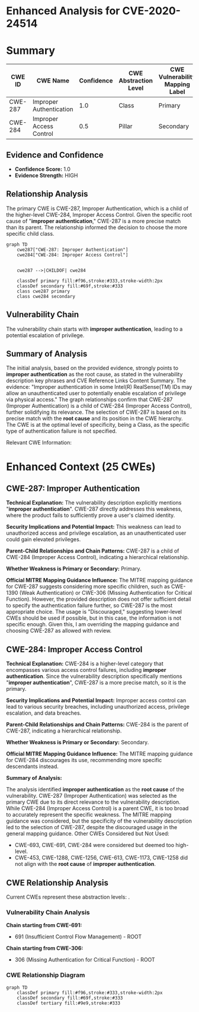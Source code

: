 # Enhanced Analysis for CVE-2020-24514

# Summary
| CWE ID | CWE Name | Confidence | CWE Abstraction Level | CWE Vulnerability Mapping Label | CWE-Vulnerability Mapping Notes |
|---|---|---|---|---|---|
| CWE-287 | Improper Authentication | 1.0 | Class | Primary | Allowed-with-Review |
| CWE-284 | Improper Access Control | 0.5 | Pillar | Secondary | Discouraged |

## Evidence and Confidence

*   **Confidence Score:** 1.0
*   **Evidence Strength:** HIGH

## Relationship Analysis
The primary CWE is CWE-287, Improper Authentication, which is a child of the higher-level CWE-284, Improper Access Control. Given the specific root cause of "**improper authentication**," CWE-287 is a more precise match than its parent. The relationship informed the decision to choose the more specific child class.

```mermaid
graph TD
    cwe287["CWE-287: Improper Authentication"]
    cwe284["CWE-284: Improper Access Control"]
    

    cwe287 -->|CHILDOF| cwe284
    
    classDef primary fill:#f96,stroke:#333,stroke-width:2px
    classDef secondary fill:#69f,stroke:#333
    class cwe287 primary
    class cwe284 secondary
```

## Vulnerability Chain
The vulnerability chain starts with **improper authentication**, leading to a potential escalation of privilege.

## Summary of Analysis
The initial analysis, based on the provided evidence, strongly points to **improper authentication** as the root cause, as stated in the vulnerability description key phrases and CVE Reference Links Content Summary.
The evidence: "Improper authentication in some Intel(R) RealSense(TM) IDs may allow an unauthenticated user to potentially enable escalation of privilege via physical access."
The graph relationships confirm that CWE-287 (Improper Authentication) is a child of CWE-284 (Improper Access Control), further solidifying its relevance.
The selection of CWE-287 is based on its precise match with the **root cause** and its position in the CWE hierarchy. The CWE is at the optimal level of specificity, being a Class, as the specific type of authentication failure is not specified.

Relevant CWE Information:

# Enhanced Context (25 CWEs)

## CWE-287: Improper Authentication
**Technical Explanation:** The vulnerability description explicitly mentions "**improper authentication**". CWE-287 directly addresses this weakness, where the product fails to sufficiently prove a user's claimed identity.

**Security Implications and Potential Impact:** This weakness can lead to unauthorized access and privilege escalation, as an unauthenticated user could gain elevated privileges.

**Parent-Child Relationships and Chain Patterns:** CWE-287 is a child of CWE-284 (Improper Access Control), indicating a hierarchical relationship.

**Whether Weakness is Primary or Secondary:** Primary.

**Official MITRE Mapping Guidance Influence:** The MITRE mapping guidance for CWE-287 suggests considering more specific children, such as CWE-1390 (Weak Authentication) or CWE-306 (Missing Authentication for Critical Function). However, the provided description does not offer sufficient detail to specify the authentication failure further, so CWE-287 is the most appropriate choice. The usage is "Discouraged," suggesting lower-level CWEs should be used if possible, but in this case, the information is not specific enough. Given this, I am overriding the mapping guidance and choosing CWE-287 as allowed with review.

## CWE-284: Improper Access Control
**Technical Explanation:** CWE-284 is a higher-level category that encompasses various access control failures, including **improper authentication**. Since the vulnerability description specifically mentions "**improper authentication**", CWE-287 is a more precise match, so it is the primary.

**Security Implications and Potential Impact:** Improper access control can lead to various security breaches, including unauthorized access, privilege escalation, and data breaches.

**Parent-Child Relationships and Chain Patterns:** CWE-284 is the parent of CWE-287, indicating a hierarchical relationship.

**Whether Weakness is Primary or Secondary:** Secondary.

**Official MITRE Mapping Guidance Influence:** The MITRE mapping guidance for CWE-284 discourages its use, recommending more specific descendants instead.

**Summary of Analysis:**

The analysis identified **improper authentication** as the **root cause** of the vulnerability.
CWE-287 (Improper Authentication) was selected as the primary CWE due to its direct relevance to the vulnerability description. While CWE-284 (Improper Access Control) is a parent CWE, it is too broad to accurately represent the specific weakness. The MITRE mapping guidance was considered, but the specificity of the vulnerability description led to the selection of CWE-287, despite the discouraged usage in the general mapping guidance.
Other CWEs Considered but Not Used:

*   CWE-693, CWE-691, CWE-284 were considered but deemed too high-level.
*   CWE-453, CWE-1288, CWE-1256, CWE-613, CWE-1173, CWE-1258 did not align with the **root cause** of **improper authentication**.


## CWE Relationship Analysis

Current CWEs represent these abstraction levels: .


### Vulnerability Chain Analysis

**Chain starting from CWE-691:**
- 691 (Insufficient Control Flow Management) - ROOT


**Chain starting from CWE-306:**
- 306 (Missing Authentication for Critical Function) - ROOT



### CWE Relationship Diagram

```mermaid
graph TD
    classDef primary fill:#f96,stroke:#333,stroke-width:2px
    classDef secondary fill:#69f,stroke:#333
    classDef tertiary fill:#9e9,stroke:#333
```